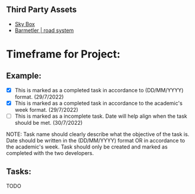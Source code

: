 ## Third Party Assets 

 - [Sky Box](https://assetstore.unity.com/packages/2d/textures-materials/sky/fantasy-skybox-free-18353)
 - [Barmetler | road system](https://assetstore.unity.com/packages/tools/level-design/road-system-192818)

# Timeframe for Project:

## Example:
- [X] This is marked as a completed task in accordance to (DD/MM/YYYY) format. (29/7/2022)
- [X] This is marked as a completed task in accordance to the academic's week format. (29/7/2022)
- [ ] This is marked as a incomplete task. Date will help align when the task should be met. (30/7/2022)

NOTE: Task name should clearly describe what the objective of the task is. Date should be written in the (DD/MM/YYYY) format OR in accordance to the academic's week. Task should only be created and marked as completed with the two developers.

## Tasks:
 TODO
